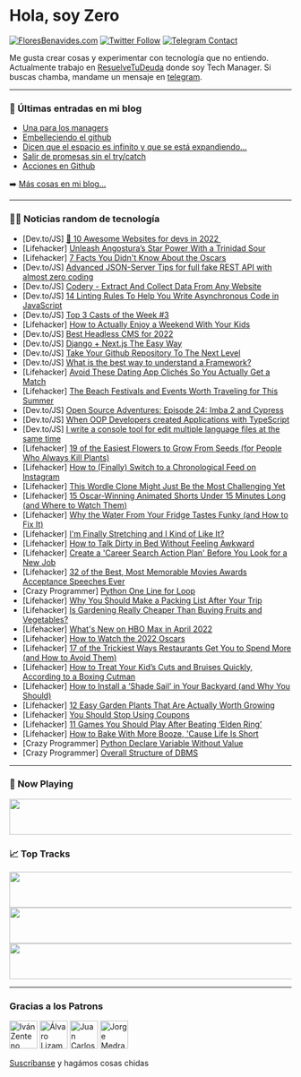 # Hola, soy Zero

[![FloresBenavides.com](https://img.shields.io/website?down_message=oops&label=MiBlog&style=for-the-badge&up_message=online&url=https%3A%2F%2Ffloresbenavides.com)](https://floresbenavides.com) [![Twitter Follow](https://img.shields.io/twitter/follow/ZeroDragon?color=%231DA1F2&label=Follow&logo=twitter&logoColor=ffffff&style=for-the-badge)](https://twitter.com/zerodragon) [![Telegram Contact](https://img.shields.io/badge/escr%C3%ADbeme-ZeroDragon-%2326A5E4?style=for-the-badge&logo=telegram)](https://t.me/zerodragon)

Me gusta crear cosas y experimentar con tecnología que no entiendo.
Actualmente trabajo en [ResuelveTuDeuda](http://github.com/resuelve) donde soy Tech Manager.
Si buscas chamba, mandame un mensaje en [telegram](https://t.me/zerodragon).

---

### 📕 Últimas entradas en mi blog
<!-- BLOG-POST-LIST:START -->
- [Una para los managers](https://floresbenavides.com/una-para-los-managers/)
- [Embelleciendo el github](https://floresbenavides.com/embelleciendo-el-github/)
- [Dicen que el espacio es infinito y que se está expandiendo…](https://floresbenavides.com/dicen-que-el-espacio-es-infinito-y-que-se-esta-expandiendo/)
- [Salir de promesas sin el try/catch](https://floresbenavides.com/salir-de-promesas-sin-el-try-catch/)
- [Acciones en Github](https://floresbenavides.com/acciones-en-github/)
<!-- BLOG-POST-LIST:END -->

➡️ [Más cosas en mi blog...](https://floresbenavides.com)

---

### 👨‍💻 Noticias random de tecnología
<!-- TECH-POSTS:START -->
- [Dev.to/JS] [🚀 10 Awesome Websites for devs in 2022 ️](https://dev.to/prgrmmrhumor_io/10-awesome-websites-for-devs-in-2022-dbh)
- [Lifehacker] [Unleash Angostura’s Star Power With a Trinidad Sour](https://lifehacker.com/unleash-angostura-s-star-power-with-a-trinidad-sour-1848705427)
- [Lifehacker] [7 Facts You Didn&#39;t Know About the Oscars](https://lifehacker.com/7-facts-you-didnt-know-about-the-oscars-1848705392)
- [Dev.to/JS] [Advanced JSON-Server Tips for full fake REST API with almost zero coding](https://dev.to/dirkecker/advanced-json-server-for-full-fake-rest-api-with-almost-zero-coding-3p72)
- [Dev.to/JS] [Codery - Extract And Collect Data From Any Website](https://dev.to/thestartupfounder/codery-extract-and-collect-data-from-any-website-1c3a)
- [Dev.to/JS] [14 Linting Rules To Help You Write Asynchronous Code in JavaScript](https://dev.to/maximization/14-linting-rules-to-help-you-write-asynchronous-code-in-javascript-1gi0)
- [Dev.to/JS] [Top 3 Casts of the Week #3](https://dev.to/codecast/top-3-casts-of-the-week-3-132c)
- [Lifehacker] [How to Actually Enjoy a Weekend With Your Kids](https://lifehacker.com/how-to-actually-enjoy-a-weekend-with-your-kids-1848703212)
- [Dev.to/JS] [Best Headless CMS for 2022](https://dev.to/connectaryal/best-headless-cms-for-2022-5gog)
- [Dev.to/JS] [Django + Next.js The Easy Way](https://dev.to/danialkeimasi/django-nextjs-the-easy-way-5a0h)
- [Dev.to/JS] [Take Your Github Repository To The Next Level](https://dev.to/eludadev/take-your-github-repository-to-the-next-level-2194)
- [Dev.to/JS] [What is the best way to understand a Framework?](https://dev.to/dirkecker/what-is-the-best-way-to-understand-a-framework-211h)
- [Lifehacker] [Avoid These Dating App Clichés So You Actually Get a Match](https://lifehacker.com/avoid-these-dating-app-cliches-if-you-actually-want-to-1848704630)
- [Lifehacker] [The Beach Festivals and Events Worth Traveling for This Summer](https://lifehacker.com/the-beach-festivals-and-events-worth-traveling-for-this-1848704522)
- [Dev.to/JS] [Open Source Adventures: Episode 24: Imba 2 and Cypress](https://dev.to/taw/open-source-adventures-episode-24-imba-2-and-cypress-p44)
- [Dev.to/JS] [When OOP Developers created Applications with TypeScript](https://dev.to/dirkecker/when-oo-developers-created-applications-with-typescript-14p1)
- [Dev.to/JS] [I write a console tool for edit multiple language files at the same time](https://dev.to/lnquy065/i-write-a-console-tool-for-edit-multiple-language-files-at-the-same-time-4eb0)
- [Lifehacker] [19 of the Easiest Flowers to Grow From Seeds &lpar;for People Who Always Kill Plants&rpar;](https://lifehacker.com/19-of-the-easiest-flowers-to-grow-from-seeds-for-peopl-1848703832)
- [Lifehacker] [How to &lpar;Finally&rpar; Switch to a Chronological Feed on Instagram](https://lifehacker.com/how-to-finally-switch-to-a-chronological-feed-on-inst-1848703870)
- [Lifehacker] [This Wordle Clone Might Just Be the Most Challenging Yet](https://lifehacker.com/this-wordle-clone-might-just-be-the-most-challenging-ye-1848703543)
- [Lifehacker] [15 Oscar-Winning Animated Shorts Under 15 Minutes Long &lpar;and Where to Watch Them&rpar;](https://lifehacker.com/15-oscar-winning-animated-shorts-under-15-minutes-long-1848699544)
- [Lifehacker] [Why the Water From Your Fridge Tastes Funky &lpar;and How to Fix It&rpar;](https://lifehacker.com/why-the-water-from-your-fridge-tastes-funky-and-how-to-1848700069)
- [Lifehacker] [I&#39;m Finally Stretching and I Kind of Like It?](https://lifehacker.com/im-finally-stretching-and-i-kind-of-like-it-1848700419)
- [Lifehacker] [How to Talk Dirty in Bed Without Feeling Awkward](https://lifehacker.com/how-to-talk-dirty-in-bed-without-feeling-awkward-1848695864)
- [Lifehacker] [Create a &#39;Career Search Action Plan&#39; Before You Look for a New Job](https://lifehacker.com/create-a-career-search-action-plan-before-you-look-for-1848700028)
- [Lifehacker] [32 of the Best, Most Memorable Movies Awards Acceptance Speeches Ever](https://lifehacker.com/32-of-the-best-most-memorable-movies-awards-acceptance-1848686670)
- [Crazy Programmer] [Python One Line for Loop](https://www.thecrazyprogrammer.com/2022/03/python-one-line-for-loop.html)
- [Lifehacker] [Why You Should Make a Packing List After Your Trip](https://lifehacker.com/why-you-should-make-a-packing-list-after-your-trip-1848699664)
- [Lifehacker] [Is Gardening Really Cheaper Than Buying Fruits and Vegetables?](https://lifehacker.com/is-gardening-really-cheaper-than-buying-fruits-and-vege-1848698827)
- [Lifehacker] [What&#39;s New on HBO Max in April 2022](https://lifehacker.com/whats-new-on-hbo-max-in-april-2022-1848699493)
- [Lifehacker] [How to Watch the 2022 Oscars](https://lifehacker.com/how-to-watch-the-2022-oscars-1848698955)
- [Lifehacker] [17 of the Trickiest Ways Restaurants Get You to Spend More &lpar;and How to Avoid Them&rpar;](https://lifehacker.com/17-of-the-trickiest-ways-restaurants-get-you-to-spend-m-1848697711)
- [Lifehacker] [How to Treat Your Kid’s Cuts and Bruises Quickly, According to a Boxing Cutman](https://lifehacker.com/how-to-treat-your-kid-s-cuts-and-bruises-quickly-accor-1848697632)
- [Lifehacker] [How to Install a ‘Shade Sail’ in Your Backyard &lpar;and Why You Should&rpar;](https://lifehacker.com/how-to-install-a-shade-sail-in-your-backyard-and-why-1848689998)
- [Lifehacker] [12 Easy Garden Plants That Are Actually Worth Growing](https://lifehacker.com/12-easy-garden-plants-that-are-actually-worth-growing-1848697407)
- [Lifehacker] [You Should Stop Using Coupons](https://lifehacker.com/you-should-stop-using-coupons-1848692478)
- [Lifehacker] [11 Games You Should Play After Beating ‘Elden Ring’](https://lifehacker.com/11-games-you-should-play-after-beating-elden-ring-1848695324)
- [Lifehacker] [How to Bake With More Booze, &#39;Cause Life Is Short](https://lifehacker.com/how-to-bake-with-more-booze-cause-life-is-short-1848694341)
- [Crazy Programmer] [Python Declare Variable Without Value](https://www.thecrazyprogrammer.com/2022/03/python-declare-variable-without-value.html)
- [Crazy Programmer] [Overall Structure of DBMS](https://www.thecrazyprogrammer.com/2022/03/structure-of-dbms.html)<!-- TECH-POSTS:END -->

---

### 🎵 Now Playing
<a href="https://spotify-now-playing-dun.vercel.app/now-playing?open"><img src="https://spotify-now-playing-dun.vercel.app/now-playing" width="540" height="64"></a>

### 📈 Top Tracks
<a href="https://spotify-now-playing-dun.vercel.app/top-tracks?i=1&open"><img src="https://spotify-now-playing-dun.vercel.app/top-tracks?i=1" width="540" height="64"></a>
<a href="https://spotify-now-playing-dun.vercel.app/top-tracks?i=2&open"><img src="https://spotify-now-playing-dun.vercel.app/top-tracks?i=2" width="540" height="64"></a>
<a href="https://spotify-now-playing-dun.vercel.app/top-tracks?i=3&open"><img src="https://spotify-now-playing-dun.vercel.app/top-tracks?i=3" width="540" height="64"></a>

---

### Gracias a los Patrons
[<img src="https://avatars.githubusercontent.com/u/243380?v=4" alt="Iván Zenteno" width="50px">](https://github.com/k001) [<img src="https://avatars.githubusercontent.com/u/19955639?v=4" alt="Álvaro Lizama" width="50px">](https://github.com/alvarolizama) [<img src="https://avatars.githubusercontent.com/u/2718753?v=4" alt="Juan Carlos Ruiz" width="50px">](https://github.com/JuanCrg90) [<img src="https://avatars.githubusercontent.com/u/37025?v=4" alt="Jorge Medrano" width="50px">](https://github.com/h1pp1e) 

[Suscríbanse](https://www.patreon.com/zerodragon) y hagámos cosas chidas
